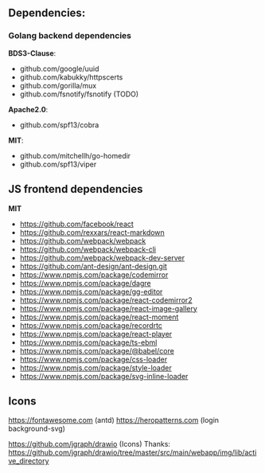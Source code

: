## Dependencies:

### Golang backend dependencies

**BDS3-Clause**:

- github.com/google/uuid
- github.com/kabukky/httpscerts
- github.com/gorilla/mux
- github.com/fsnotify/fsnotify (TODO)

**Apache2.0**:

- github.com/spf13/cobra

**MIT**:

- github.com/mitchellh/go-homedir
- github.com/spf13/viper

## JS frontend dependencies

**MIT**

- https://github.com/facebook/react
- https://github.com/rexxars/react-markdown
- https://github.com/webpack/webpack
- https://github.com/webpack/webpack-cli
- https://github.com/webpack/webpack-dev-server
- https://github.com/ant-design/ant-design.git
- https://www.npmjs.com/package/codemirror
- https://www.npmjs.com/package/dagre
- https://www.npmjs.com/package/gg-editor
- https://www.npmjs.com/package/react-codemirror2
- https://www.npmjs.com/package/react-image-gallery
- https://www.npmjs.com/package/react-moment
- https://www.npmjs.com/package/recordrtc
- https://www.npmjs.com/package/react-player
- https://www.npmjs.com/package/ts-ebml
- https://www.npmjs.com/package/@babel/core
- https://www.npmjs.com/package/css-loader
- https://www.npmjs.com/package/style-loader
- https://www.npmjs.com/package/svg-inline-loader

## Icons

https://fontawesome.com (antd)
https://heropatterns.com (login background-svg)

https://github.com/jgraph/drawio (Icons)
Thanks: https://github.com/jgraph/drawio/tree/master/src/main/webapp/img/lib/active_directory
